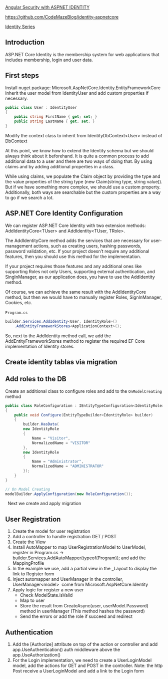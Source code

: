 
[Angular Security with ASPNET IDENTITY](https://code-maze.com/angular-security-with-asp-net-core-identity/)

https://github.com/CodeMazeBlog/identity-aspnetcore

[Identity Series](https://code-maze.com/asp-net-core-identity-series/)

## Introduction
ASP.NET Core Identity is the membership system for web applications that includes membership, login and user data.

## First steps
Install nuget package: Microsoft.AspNetCore.Identity.EntityFrameworkCore
Inherit the user model from IdentityUser and add custom properties if necessary.

```csharp
public class User : IdentityUser
{
    public string FirstName { get; set; }
    public string LastName { get; set; }
}
```

Modify the context class to inherit from IdentityDbContext\<User> instead of DbContext

At this point, we know how to extend the Identity schema but we should always think about it beforehand. It is quite a common process to add additional data to a user and there are two ways of doing that. By using claims and by adding additional properties in a class.

While using claims, we populate the Claim object by providing the type and the value properties of the string type (new Claim(string type, string value)). But if we have something more complex, we should use a custom property. Additionally, both ways are searchable but the custom properties are a way to go if we search a lot.

## ASP.NET Core Identity Configuration

We can register ASP.NET Core Identity with two extension methods: AddIdentityCore\<TUser> and AddIdentity\<TUser, TRole>.

The AddIdentityCore method adds the services that are necessary for user-management actions, such as creating users, hashing passwords, password validation, etc. If your project doesn’t require any additional features, then you should use this method for the implementation.

If your project requires those features and any additional ones like supporting Roles not only Users, supporting external authentication, and SingInManager, as our application does, you have to use the AddIdentity method. 

Of course, we can achieve the same result with the AddIdentityCore method, but then we would have to manually register Roles, SignInManager, Cookies, etc.

`Program.cs` 
```csharp
builder.Services.AddIdentity<User, IdentityRole>()
    .AddEntityFrameworkStores<ApplicationContext>();
```

So, next to the AddIdentity method call, we add the AddEntityFrameworkStores method to register the required EF Core implementation of Identity stores.

## Create identity tablas via migration

## Add roles to the DB
Create an additional class to configure roles and add to the `OnModelCreating` method

```csharp
public class RoleConfiguration : IEntityTypeConfiguration<IdentityRole>
{
    public void Configure(EntityTypeBuilder<IdentityRole> builder)
    {
        builder.HasData(
        new IdentityRole
        {
            Name = "Visitor",
            NormalizedName = "VISITOR"
        },
        new IdentityRole
        {
            Name = "Administrator",
            NormalizedName = "ADMINISTRATOR"
        });
    }
}

// On Model Creating
modelBuilder.ApplyConfiguration(new RoleConfiguration());
```
 
Next we create and apply migration 

## User Registration
1. Create the model for user registration
2. Add a controller to handle registration GET / POST
3. Create the View
4. Install AutoMapper to map UserRegistrationModel to UserModel, register in Program.cs -> builder.Services.AddAutoMapper(typeof(Program));
and add the MappingProfile
5. In the example we use, add a partial view in the _Layout to display the link to Register form
6. Inject automapper and UserManager in the controller, UserManager\<model>  come from Microsoft.AspNetCore.Identity
7. Apply logic for register a new user
   * Check ModelState.isValid
   * Map to user
   * Store the result from CreateAsync(user, userModel.Password) method in userManager (This method hashes the password)
   * Send the errors or add the role if succeed and redirect

## Authentication

1.  Add the [Authorize] attribute on top of the action or controller and add app.UseAuthentication() auth middleware above the app.UseAuthorization()
2.  For the Login implementation, we need to create a UserLoginModel model, add the actions for GET and POST in the controller. Note: the http Post receive a UserLoginModel and add a link to the Login form
